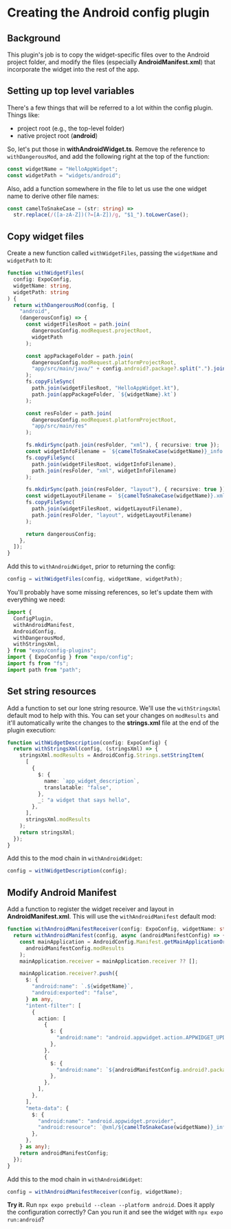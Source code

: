 # Creating the Android config plugin

## Background

This plugin's job is to copy the widget-specific files over to the Android project folder, and modify the files (especially **AndroidManifest.xml**) that incorporate the widget into the rest of the app.

## Setting up top level variables

There's a few things that will be referred to a lot within the config plugin. Things like:

- project root (e.g., the top-level folder)
- native project root (**android**)

So, let's put those in **withAndroidWidget.ts**. Remove the reference to `withDangerousMod`, and add the following right at the top of the function:

```ts
const widgetName = "HelloAppWidget";
const widgetPath = "widgets/android";
```

Also, add a function somewhere in the file to let us use the one widget name to derive other file names:

```ts
const camelToSnakeCase = (str: string) =>
  str.replace(/([a-zA-Z])(?=[A-Z])/g, "$1_").toLowerCase();
```

## Copy widget files

Create a new function called `withWidgetFiles`, passing the `widgetName` and `widgetPath` to it:

```ts
function withWidgetFiles(
  config: ExpoConfig,
  widgetName: string,
  widgetPath: string
) {
  return withDangerousMod(config, [
    "android",
    (dangerousConfig) => {
      const widgetFilesRoot = path.join(
        dangerousConfig.modRequest.projectRoot,
        widgetPath
      );

      const appPackageFolder = path.join(
        dangerousConfig.modRequest.platformProjectRoot,
        "app/src/main/java/" + config.android?.package?.split(".").join("/")
      );
      fs.copyFileSync(
        path.join(widgetFilesRoot, "HelloAppWidget.kt"),
        path.join(appPackageFolder, `${widgetName}.kt`)
      );

      const resFolder = path.join(
        dangerousConfig.modRequest.platformProjectRoot,
        "app/src/main/res"
      );

      fs.mkdirSync(path.join(resFolder, "xml"), { recursive: true });
      const widgetInfoFilename = `${camelToSnakeCase(widgetName)}_info.xml`;
      fs.copyFileSync(
        path.join(widgetFilesRoot, widgetInfoFilename),
        path.join(resFolder, "xml", widgetInfoFilename)
      );

      fs.mkdirSync(path.join(resFolder, "layout"), { recursive: true });
      const widgetLayoutFilename = `${camelToSnakeCase(widgetName)}.xml`;
      fs.copyFileSync(
        path.join(widgetFilesRoot, widgetLayoutFilename),
        path.join(resFolder, "layout", widgetLayoutFilename)
      );

      return dangerousConfig;
    },
  ]);
}
```

Add this to `withAndroidWidget`, prior to returning the config:

```ts
config = withWidgetFiles(config, widgetName, widgetPath);
```

You'll probably have some missing references, so let's update them with everything we need:

```ts
import {
  ConfigPlugin,
  withAndroidManifest,
  AndroidConfig,
  withDangerousMod,
  withStringsXml,
} from "expo/config-plugins";
import { ExpoConfig } from "expo/config";
import fs from "fs";
import path from "path";
```

## Set string resources

Add a function to set our lone string resource. We'll use the `withStringsXml` default mod to help with this. You can set your changes on `modResults` and it'll automatically write the changes to the **strings.xml** file at the end of the plugin execution:

```ts
function withWidgetDescription(config: ExpoConfig) {
  return withStringsXml(config, (stringsXml) => {
    stringsXml.modResults = AndroidConfig.Strings.setStringItem(
      [
        {
          $: {
            name: `app_widget_description`,
            translatable: "false",
          },
          _: "a widget that says hello",
        },
      ],
      stringsXml.modResults
    );
    return stringsXml;
  });
}
```

Add this to the mod chain in `withAndroidWidget`:

```ts
config = withWidgetDescription(config);
```

## Modify Android Manifest

Add a function to register the widget receiver and layout in **AndroidManifest.xml**. This will use the `withAndroidManifest` default mod:

```ts
function withAndroidManifestReceiver(config: ExpoConfig, widgetName: string) {
  return withAndroidManifest(config, async (androidManifestConfig) => {
    const mainApplication = AndroidConfig.Manifest.getMainApplicationOrThrow(
      androidManifestConfig.modResults
    );
    mainApplication.receiver = mainApplication.receiver ?? [];

    mainApplication.receiver?.push({
      $: {
        "android:name": `.${widgetName}`,
        "android:exported": "false",
      } as any,
      "intent-filter": [
        {
          action: [
            {
              $: {
                "android:name": "android.appwidget.action.APPWIDGET_UPDATE",
              },
            },
            {
              $: {
                "android:name": `${androidManifestConfig.android?.package}.WIDGET_CLICK`,
              },
            },
          ],
        },
      ],
      "meta-data": {
        $: {
          "android:name": "android.appwidget.provider",
          "android:resource": `@xml/${camelToSnakeCase(widgetName)}_info`,
        },
      },
    } as any);
    return androidManifestConfig;
  });
}
```

Add this to the mod chain in `withAndroidWidget`:

```ts
config = withAndroidManifestReceiver(config, widgetName);
```

**Try it.** Run `npx expo prebuild --clean --platform android`. Does it apply the configuration correctly? Can you run it and see the widget with `npx expo run:android`?
